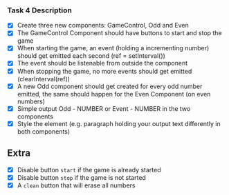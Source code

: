 ### Task 4 Description
- [x] Create three new components: GameControl, Odd and Even
- [x] The GameControl Component should have buttons to start and stop the game
- [x] When starting the game, an event (holding a incrementing number) should get emitted each second (ref = setInterval())
- [x] The event should be listenable from outside the component
- [x] When stopping the game, no more events should get emitted (clearInterval(ref))
- [x] A new Odd component should get created for every odd number emitted, the same should happen for the Even Component (on even numbers)
- [x] Simple output Odd - NUMBER or Event - NUMBER in the two components
- [x] Style the element (e.g. paragraph holding your output text differently in both components)

## Extra
- [x] Disable button `start` if the game is already started
- [x] Disable button `stop` if the game is not started
- [x] A `clean` button that will erase all numbers
